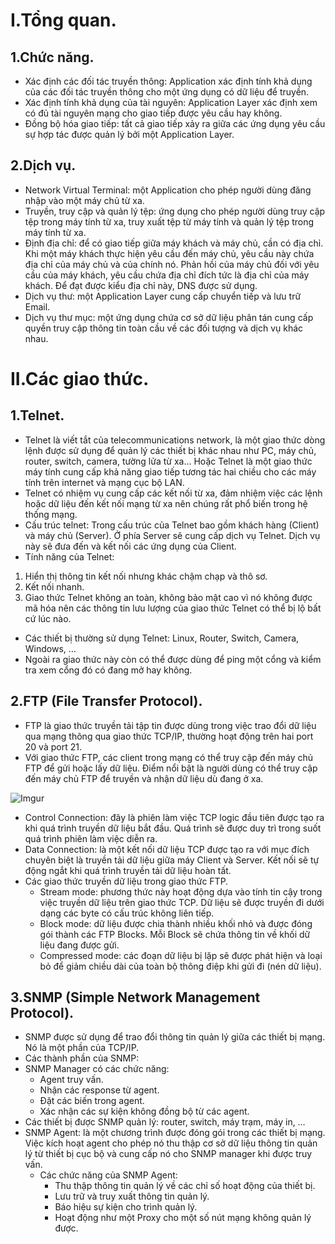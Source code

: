 # I.Tổng quan.
## 1.Chức năng.
* Xác định các đối tác truyền thông: Application xác định tính khả dụng của các đối tác truyền thông cho một ứng dụng có dữ liệu để truyền.
* Xác định tính khả dụng của tài nguyên: Application Layer xác định xem có đủ tài nguyên mạng cho giao tiếp được yêu cầu hay không.
* Đồng bộ hóa giao tiếp: tất cả giao tiếp xảy ra giữa các ứng dụng yêu cầu sự hợp tác được quản lý bởi một Application Layer.

## 2.Dịch vụ.
* Network Virtual Terminal: một Application cho phép người dùng đăng nhập vào một máy chủ từ xa.
* Truyền, truy cập và quản lý tệp: ứng dụng cho phép người dùng truy cập tệp trong máy tính từ xa, truy xuất tệp từ máy tính và quản lý tệp trong máy tính từ xa.
* Định địa chỉ: để có giao tiếp giữa máy khách và máy chủ, cần có địa chỉ. Khi một máy khách thực hiện yêu cầu đến máy chủ, yêu cầu này chứa địa chỉ của máy chủ và của chính nó. Phản hồi của máy chủ đối với yêu cầu của máy khách, yêu cầu chứa địa chỉ đích tức là địa chỉ của máy khách. Để đạt được kiểu địa chỉ này, DNS được sử dụng.
* Dịch vụ thư: một Application Layer cung cấp chuyển tiếp và lưu trữ Email.
* Dịch vụ thư mục: một ứng dụng chứa cơ sở dữ liệu phân tán cung cấp quyền truy cập thông tin toàn cầu về các đối tượng và dịch vụ khác nhau.

# II.Các giao thức.
## 1.Telnet.
* Telnet là viết tắt của  telecommunications network, là một giao thức dòng lệnh được sử dụng để quản lý các thiết bị khác nhau như PC, máy chủ, router, switch, camera, tường lửa từ xa… Hoặc Telnet là một giao thức máy tính cung cấp khả năng giao tiếp tương tác hai chiều cho các máy tính trên internet và mạng cục bộ LAN.
* Telnet có nhiệm vụ cung cấp các kết nối từ xa, đảm nhiệm việc các lệnh hoặc dữ liệu đến kết nối mạng từ xa nên chúng rất phổ biến trong hệ thống mạng.
* Cấu trúc telnet: Trong cấu trúc của Telnet bao gồm khách hàng (Client) và máy chủ (Server). Ở phía Server sẽ cung cấp dịch vụ Telnet. Dịch vụ này sẽ đưa đến và kết nối các ứng dụng của Client.
* Tính năng của Telnet: 
1. Hiển thị thông tin kết nối nhưng khác chậm chạp và thô sơ.
2. Kết nối nhanh.
3. Giao thức Telnet không an toàn, không bảo mật cao vì nó không được mã hóa nên các thông tin lưu lượng của giao thức Telnet có thể bị lộ bất cứ lúc nào.

* Các thiết bị thường sử dụng Telnet: Linux, Router, Switch, Camera, Windows, …
* Ngoài ra giao thức này còn có thể được dùng để ping một cổng và kiểm tra xem cổng đó có đang mở hay không. 

## 2.FTP (File Transfer Protocol).
* FTP là giao thức truyền tải tập tin được dùng trong việc trao đổi dữ liệu qua mạng thông qua giao thức TCP/IP, thường hoạt động trên hai port 20 và port 21.
* Với giao thức FTP, các client trong mạng có thể truy cập đến máy chủ FTP để gửi hoặc lấy dữ liệu. Điểm nổi bật là người dùng có thể truy cập đến máy chủ FTP để truyền và nhận dữ liệu dù đang ở xa.

![Imgur](https://i.imgur.com/ysUvj7q.png)

* Control Connection: đây là phiên làm việc TCP logic đầu tiên được tạo ra khi quá trình truyền dữ liệu bắt đầu. Quá trình sẽ được duy trì trong suốt quá trình phiên làm việc diễn ra.
* Data Connection: là một kết nối dữ liệu TCP được tạo ra với mục đích chuyên biệt là truyền tải dữ liệu giữa máy Client và Server. Kết nối sẽ tự động ngắt khi quá trình truyền tải dữ liệu hoàn tất.
* Các giao thức truyền dữ liệu trong giao thức FTP.
  * Stream mode: phương thức này hoạt động dựa vào tính tin cậy trong việc truyền dữ liệu trên giao thức TCP. Dữ liệu sẽ được truyền đi dưới dạng các byte có cấu trúc không liên tiếp.
  * Block mode: dữ liệu được chia thành nhiều khối nhỏ và được đóng gói thành các FTP Blocks. Mỗi Block sẽ chứa thông tin về khối dữ liệu đang được gửi.
  * Compressed mode: các đoạn dữ liệu bị lặp sẽ được phát hiện và loại bỏ để giảm chiều dài của toàn bộ thông điệp khi gửi đi (nén dữ liệu).

## 3.SNMP (Simple Network Management Protocol).
* SNMP được sử dụng để trao đổi thông tin quản lý giữa các thiết bị mạng. Nó là một phần của TCP/IP.
* Các thành phần của SNMP:
 * SNMP Manager có các chức năng:
   * Agent truy vấn.
   * Nhận các response từ agent.
   * Đặt các biến trong agent.
   * Xác nhận các sự kiện không đồng bộ từ các agent.
 *  Các thiết bị được SNMP quản lý: router, switch, máy trạm, máy in, …
 * SNMP Agent: là một chương trình được đóng gói trong các thiết bị mạng. Việc kích hoạt agent cho phép nó thu thập cơ sở dữ liệu thông tin quản lý từ thiết bị cục bộ và cung cấp nó cho SNMP manager khi được truy vấn.
	* Các chức năng của SNMP Agent:
	  * Thu thập thông tin quản lý về các chỉ số hoạt động của thiết bị.
  	  * Lưu trữ và truy xuất thông tin quản lý.
   	  * Báo hiệu sự kiện cho trình quản lý.
  	  * Hoạt động như một Proxy cho một số nút mạng không quản lý được.
	



